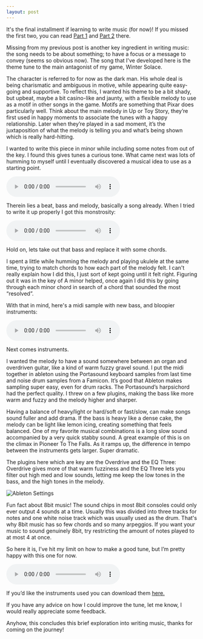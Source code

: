 ```yaml
---
layout: post
---
```

It's the final installment if learning to write music (for now)!
If you missed the first two, you can read [Part 1](https://www.sunlightafterdark.com/2019/12/03/Making-Music-Part-1&-58-I-fell-in-love-with-a-dying-keyboard.html) and [Part 2](https://www.sunlightafterdark.com/2020/01/06/Making-Music-Part-2&-58-If-music-is-the-food-of-the-soul,-I-can-only-make-baked-beans.html) there.

Missing from my previous post is another key ingredient in writing music: the song needs to be about something; to have a focus or a message to convey (seems so obvious now). The song that I've developed here is the theme tune to the main antagonist of my game, Winter Solace.

The character is referred to for now as the dark man. His whole deal is being charismatic and ambiguous in motive, while appearing quite easy-going and supportive. To reflect this, I wanted his theme to be a bit shady, but upbeat, maybe a bit casino-like and jaunty, with a flexible melody to use as a motif in other songs in the game.
Motifs are something that Pixar does particularly well. Think about the main melody in Up or Toy Story, they’re first used in happy moments to associate the tunes with a happy relationship. Later when they’re played in a sad moment, it’s the juxtaposition of what the melody is telling you and what’s being shown which is really hard-hitting.

I wanted to write this piece in minor while including some notes from out of the key. I found this gives tunes a curious tone. What came next was lots of humming to myself until I eventually discovered a musical idea to use as a starting point. 

<audio src="/sounds/beatbox-demo.mp3" controls preload></audio>

Therein lies a beat, bass and melody, basically a song already. When I tried to write it up properly I got this monstrosity:

<audio src="/sounds/Chesters-theme-v2.mp3" controls preload></audio>

Hold on, lets take out that bass and replace it with some chords.

I spent a little while humming the melody and playing ukulele at the same time, trying to match chords to how each part of the melody felt. I can't really explain how I did this, I just sort of kept going until it felt right.
Figuring out it was in the key of A minor helped, once again I did this by going through each minor chord in search of a chord that sounded the most “resolved”.

With that in mind, here's a midi sample with new bass, and bloopier instruments:

<audio src="/sounds/Chesters-theme-v3.mp3" controls preload></audio>

Next comes instruments.

I wanted the melody to have a sound somewhere between an organ and overdriven guitar, like a kind of warm fuzzy gravel sound. I put the midi together in ableton using the Portasound keyboard samples from last time and noise drum samples from a Famicon. It’s good that Ableton makes sampling super easy, even for drum racks.
The Portasound’s harpsichord had the perfect quality. I threw on a few plugins, making the bass like more warm and fuzzy and the melody higher and sharper.

Having a balance of heavy/light or hard/soft or fast/slow, can make songs sound fuller and add drama. If the bass is heavy like a dense cake, the melody can be light like lemon icing, creating something that feels balanced.
One of my favorite musical combinations is a long slow sound accompanied by a very quick stabby sound. A great example of this is on the climax in Pioneer To The Falls. As it ramps up, the difference in tempo between the instruments gets larger. Super dramatic.

The plugins here which are key are the Overdrive and the EQ Three: Overdrive gives more of that warm fuzziness and the EQ Three lets you filter out high med and low sounds, letting me keep the low tones in the bass, and the high tones in the melody.

![Ableton Settings](/images/2020-03-02-Making-Music-Part-3&#58-Anyway-here's-Wonderwall.png)

Fun fact about 8bit music! The sound chips in most 8bit consoles could only ever output 4 sounds at a time. Usually this was divided into three tracks for notes and one white noise track which was usually used as the drum. That's why 8bit music has so few chords and so many arpeggios. If you want your music to sound genuinely 8bit, try restricting the amount of notes played to at most 4 at once.

So here it is, I’ve hit my limit on how to make a good tune, but I’m pretty happy with this one for now.

<audio src="/sounds/Chesters-theme-v4.mp3" controls preload></audio>

If you’d like the instruments used you can download them [here.](/downloads/Portasound-Samples.zip)

If you have any advice on how I could improve the tune, let me know, I would really appreciate some feedback.

Anyhow, this concludes this brief exploration into writing music, thanks for coming on the journey! 